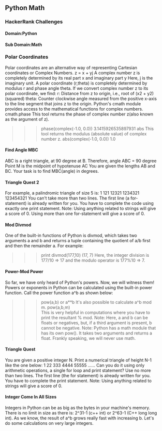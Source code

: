 ## Python Math
### HackerRank Challenges
#### Domain:Python
#### Sub Domain:Math


### Polar Coordinates
Polar coordinates are an alternative way of representing Cartesian coordinates or Complex Numbers.
z = x + yj
A complex number z is completely determined by its real part x and imaginary part y 
Here, j is the imaginary unit.
A polar coordinate (r,theta) is completely determined by modulus r and phase angle theta.
If we convert complex number z to its polar coordinate, we find:
r: Distance from z to origin, i.e., root of (x2 + y2)(squared)
theta: Counter clockwise angle measured from the positive x-axis to the line segment that joins z to the origin.
Python's cmath module provides access to the mathematical functions for complex numbers.
cmath.phase
This tool returns the phase of complex number z(also known as the argument of z).
>>> phase(complex(-1.0, 0.0))
    3.1415926535897931
abs
This tool returns the modulus (absolute value) of complex number z.
>>> abs(complex(-1.0, 0.0))
    1.0

#### Find Angle MBC
ABC is a right triangle, at 90 degree at B.
Therefore, angle ABC = 90 degree
Point M is the midpoint of hypotenuse AC
You are given the lengths AB and  BC.
Your task is to find MBC(angle) in degrees.

#### Triangle Quest 2 
For example, a palindromic triangle of size 5 is:
1
121
12321
1234321
123454321
You can't take more than two lines. The first line (a for-statement) is already written for you.
You have to complete the code using exactly one print statement.
Note:
Using anything related to strings will give a score of 0.
Using more than one for-statement will give a score of 0.

#### Mod Divmod
One of the built-in functions of Python is divmod, which takes two arguments a and b and returns a tuple containing the quotient of a/b first and then the remainder a.
For example:
>>> print divmod(177,10)
	(17, 7)
Here, the integer division is 177/10 => 17 and the modulo operator is 177%10 => 7.


#### Power-Mod Power
So far, we have only heard of Python's powers. Now, we will witness them!
Powers or exponents in Python can be calculated using the built-in power function. Call the power function a^b as shown below:
>>> pow(a,b) 
or
>>> a**b
It's also possible to calculate a^b mod m.
>>> pow(a,b,m)  
This is very helpful in computations where you have to print the resultant % mod.
Note: Here, a and b can be floats or negatives, but, if a third argument is present, b cannot be negative.
Note: Python has a math module that has its own pow(). It takes two arguments and returns a float. Frankly speaking, we will never use math.


#### Triangle Quest
You are given a positive integer N. Print a numerical triangle of height N-1 like the one below:
1
22
333
4444
55555
......
Can you do it using only arithmetic operations, a single for loop and print statement?
Use no more than two lines. The first line (the for statement) is already written for you. You have to complete the print statement.
Note: Using anything related to strings will give a score of 0.


#### Integer Come In All Sizes
Integers in Python can be as big as the bytes in your machine's memory. There is no limit in size as there is: 2^31-1 (c++ int) or 2^63-1 (C++ long long int).
As we know, the result of a^b grows really fast with increasing b.
Let's do some calculations on very large integers.
